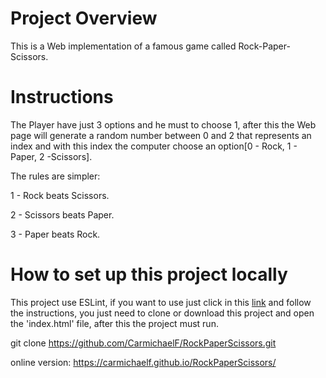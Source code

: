 # Project Overview

This is a Web implementation of a famous game called Rock-Paper-Scissors.

# Instructions

The Player have just 3 options and he must to choose 1, after this the Web page will generate a random number between 0 and 2 that represents an index and with this index the computer choose an option[0 - Rock, 1 - Paper, 2 -Scissors].

The rules are simpler:

1 - Rock beats Scissors.

2 - Scissors beats Paper.

3 - Paper beats Rock.

# How to set up this project locally

This project use ESLint, if you want to use just click in this [link](https://eslint.org/) and follow the instructions, you just need to clone or download this project and open the 'index.html' file, after this the project must run.

git clone https://github.com/CarmichaelF/RockPaperScissors.git

online version: https://carmichaelf.github.io/RockPaperScissors/

